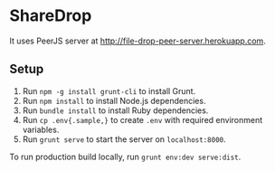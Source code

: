 ShareDrop
========

It uses PeerJS server at http://file-drop-peer-server.herokuapp.com.

## Setup
1. Run `npm -g install grunt-cli` to install Grunt.
1. Run `npm install` to install Node.js dependencies.
2. Run `bundle install` to install Ruby dependencies.
3. Run `cp .env{.sample,}` to create `.env` with required environment variables.
4. Run `grunt serve` to start the server on `localhost:8000`.

To run production build locally, run `grunt env:dev serve:dist`.
